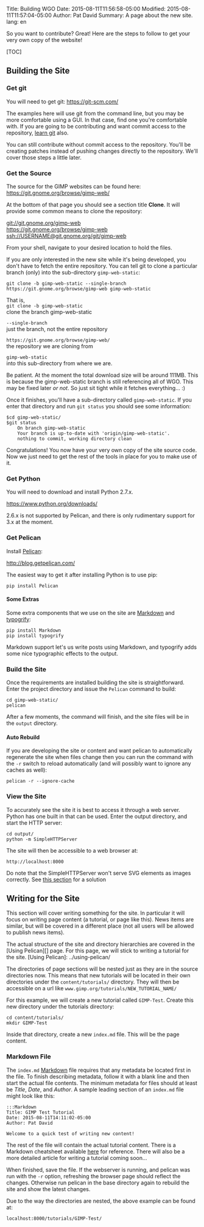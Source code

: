 Title: Building WGO
Date: 2015-08-11T11:56:58-05:00
Modified: 2015-08-11T11:57:04-05:00
Author: Pat David
Summary: A page about the new site.
lang: en


So you want to contribute?
Great!
Here are the steps to follow to get your very own copy of the website!

[TOC]

## Building the Site

### Get git

You will need to get git: <https://git-scm.com/>

The examples here will use git from the command line, but you may be more comfortable using a GUI.
In that case, find one you're comfortable with.
If you are going to be contributing and want commit access to the repository, [learn git][] also.

[learn git]: https://git-scm.com/documentation

You can still contribute without commit access to the repository.
You'll be creating patches instead of pushing changes directly to the repository.
We'll cover those steps a little later.



### Get the Source

The source for the GIMP websites can be found here: <https://git.gnome.org/browse/gimp-web/>

At the bottom of that page you should see a section title **Clone**.
It will provide some common means to clone the repository:

[git://git.gnome.org/gimp-web](git://git.gnome.org/gimp-web)  
<https://git.gnome.org/browse/gimp-web>
<ssh://USERNAME@git.gnome.org/git/gimp-web>

From your shell, navigate to your desired location to hold the files.

If you are only interested in the new site while it's being developed, you don't have to fetch the entire repository.
You can tell git to clone a particular branch (only) into the sub-directory `gimp-web-static`:

`git clone -b gimp-web-static --single-branch https://git.gnome.org/browse/gimp-web gimp-web-static`

That is,  
`git clone -b gimp-web-static`  
clone the branch gimp-web-static

`--single-branch`  
just the branch, not the entire repository

`https://git.gnome.org/browse/gimp-web/`  
the repository we are cloning from

`gimp-web-static`  
into this sub-directory from where we are.

Be patient.
At the moment the total download size will be around 111MB.
This is because the gimp-web-static branch is still referencing all of WGO.
This may be fixed later *or not*.
So just sit tight while it fetches everything... :)

Once it finishes, you'll have a sub-directory called `gimp-web-static`.
If you enter that directory and run `git status` you should see some information:

    $cd gimp-web-static/
    $git status
        On branch gimp-web-static
        Your branch is up-to-date with 'origin/gimp-web-static'.
        nothing to commit, working directory clean

Congratulations!
You now have your very own copy of the site source code.
Now we just need to get the rest of the tools in place for you to make use of it.



### Get Python

You will need to download and install Python 2.7.x.

<https://www.python.org/downloads/>

2.6.x is not supported by Pelican, and there is only rudimentary support for 3.x at the moment.



### Get Pelican

Install [Pelican](http://blog.getpelican.com/):

<http://blog.getpelican.com/>

The easiest way to get it after installing Python is to use pip:

`pip install Pelican`



#### Some Extras

Some extra components that we use on the site are [Markdown][] and [typogrify][]:

`pip install Markdown`  
`pip install typogrify`

Markdown support let's us write posts using Markdown, and typogrify adds some nice typographic effects to the output.

[Markdown]: http://daringfireball.net/projects/markdown/
[typogrify]: https://github.com/mintchaos/typogrify



### Build the Site

Once the requirements are installed building the site is straightforward.
Enter the project directory and issue the `Pelican` command to build:

    cd gimp-web-static/
    pelican

After a few moments, the command will finish, and the site files will be in the `output` directory.


#### Auto Rebuild

If you are developing the site or content and want pelican to automatically regenerate the site when files change then you can run the command with the `-r` switch to reload automatically (and will possibly want to ignore any caches as well):

    pelican -r --ignore-cache



### View the Site

To accurately see the site it is best to access it through a web server.
Python has one built in that can be used.
Enter the output directory, and start the HTTP server:

    cd output/
    python -m SimpleHTTPServer

The site will then be accessible to a web browser at:

    http://localhost:8000

Do note that the SimpleHTTPServer won't serve SVG elements as images correctly.
See [this section][] for a solution

[this section]: ../using-pelican/#python-simplehttpserver-svg



## Writing for the Site

This section will cover writing something for the site.
In particular it will focus on writing page content (a tutorial, or page like this).
News items are similar, but will be covered in a different place (not all users will be allowed
to publish news items).

The actual structure of the site and directory hierarchies are covered in the [Using Pelican][] page.
For this page, we will stick to writing a tutorial for the site.
[Using Pelican]: ../using-pelican/

The directories of page sections will be nested just as they are in the source directories now.
This means that new tutorials will be located in their own directories under the `content/tutorials/` directory.
They will then be accessible on a url like `www.gimp.org/tutorials/NEW_TUTORIAL_NAME/`

For this example, we will create a new tutorial called `GIMP-Test`.
Create this new directory under the tutorials directory:

    cd content/tutorials/
    mkdir GIMP-Test

Inside that directory, create a new `index.md` file.
This will be the page content.


### Markdown File

The `index.md` [Markdown][] file requires that any metadata be located first in the file.
To finish describing metadata, follow it with a blank line and then start the actual file contents.
The minimum metadata for files should at least be *Title*, *Date*, and *Author*.
A sample leading section of an `index.md` file might look like this:

    :::Markdown
    Title: GIMP Test Tutorial
    Date: 2015-08-11T14:11:02-05:00
    Author: Pat David

    Welcome to a quick test of writing new content!

The rest of the file will contain the actual tutorial content.
There is a Markdown cheatsheet available [here]({filename}../markdown.md) for reference.
There will also be a more detailed article for writing a tutorial coming soon...

When finished, save the file.
If the webserver is running, and pelican was run with the `-r` option, refreshing the browser page should reflect the changes.
Otherwise run pelican in the base directory again to rebuild the site and show the latest changes.

Due to the way the directories are nested, the above example can be found at:

    localhost:8000/tutorials/GIMP-Test/
